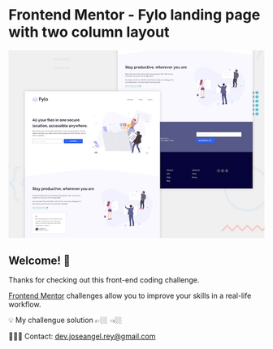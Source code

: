 # Frontend Mentor - Fylo landing page with two column layout

![Design preview for the Fylo landing page with two column layout challenge](./design/desktop-preview.jpg)

## Welcome! 👋

Thanks for checking out this front-end coding challenge.

[Frontend Mentor](https://www.frontendmentor.io) challenges allow you to improve your skills in a real-life workflow.

💡 My challengue solution 👉🏼  👈🏼

👨🏼‍💻 Contact: dev.joseangel.rey@gmail.com
